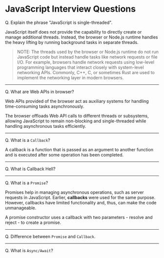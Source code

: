 # JavaScript Interview Questions

Q. Explain the phrase "JavaScript is single-threaded".

JavaScript itself does not provide the capability to directly create or manage additional threads. Instead, the browser or Node.js runtime handles the heavy lifting by running background tasks in separate threads.

> NOTE: The threads used by the browser or Node.js runtime do not run JavaScript code but instead handle tasks like network requests or file I/O. For example, browsers handle network requests using low-level programming languages that interact closely with system-level networking APIs. Commonly, C++, C, or sometimes Rust are used to implement the networking layer in modern browsers. 

---

Q. What are Web APIs in browser?

Web APIs provided of the browser act as auxiliary systems for handling time-consuming tasks asynchronously.

The browser offloads Web API calls to different threads or subsystems, allowing JavaScript to remain non-blocking and single-threaded while handling asynchronous tasks efficiently.

---

Q. What is a `Callback`?

A callback is a function that is passed as an argument to another function and is executed after some operation has been completed. 

---

Q. What is Callback Hell?



---

Q. What is a `Promise`?

Promises help in managing asynchronous operations, such as server requests in JavaScript. Earlier, **callbacks** were used for the same purpose. However, callbacks have limited functionality and, thus, can make the code unmanageable. 

A promise constructor uses a callback with two parameters - resolve and reject - to create a promise. 

---

Q. Difference between `Promise` and `Callback`.

---

Q. What is `Async/Await`?
